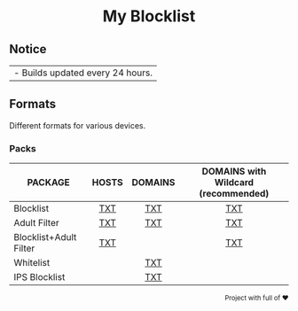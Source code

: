 <div align="Center">
  <h1>My Blocklist</h1>
</div>


## Notice

<table>
<tr>
<td>
 - Builds updated every 24 hours.
</td>
</tr>
</table>

## Formats

Different formats for various devices.

### Packs

| PACKAGE | HOSTS | DOMAINS | DOMAINS with Wildcard (recommended) |
|---------|:-------:|:---------:|:----------:|
Blocklist | [TXT](https://raw.githubusercontent.com/t0ny54/blocklistwithregex/main/export/blocklist_all_zero.txt) | [TXT](https://raw.githubusercontent.com/t0ny54/agh/main/blocklist.txt) | [TXT](https://raw.githubusercontent.com/t0ny54/blocklistwithregex/main/export/blocklist.txt) |
Adult Filter | [TXT](https://raw.githubusercontent.com/t0ny54/adultfilterwithregex/main/export/blocklist_all_zero.txt) | [TXT](https://raw.githubusercontent.com/t0ny54/agh/main/adultfilter.txt) | [TXT](https://raw.githubusercontent.com/t0ny54/adultfilterwithregex/main/export/blocklist.txt) |
Blocklist+Adult Filter | [TXT](https://raw.githubusercontent.com/t0ny54/blocklistfamilywithregex/main/export/blocklist_all_zero.txt) |  | [TXT](https://raw.githubusercontent.com/t0ny54/blocklistfamilywithregex/main/export/blocklist.txt) |
Whitelist |  | [TXT](https://raw.githubusercontent.com/t0ny54/agh/main/whitelist.txt) |  |
IPS Blocklist |  | [TXT](https://raw.githubusercontent.com/t0ny54/agh/main/ipblocklist.txt) |  |

<div align="right">
  <sub>Project with full of ❤
</div>
